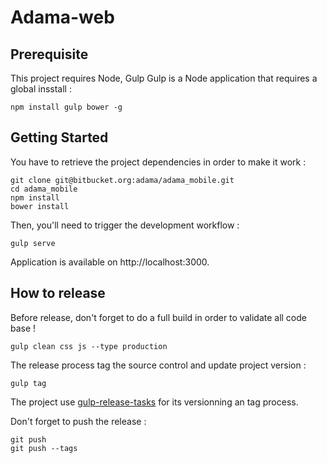 # Adama-web

## Prerequisite

This project requires Node, Gulp
Gulp is a Node application that requires a global insstall :

	npm install gulp bower -g



## Getting Started

You have to retrieve the project dependencies in order to make it work :

	git clone git@bitbucket.org:adama/adama_mobile.git
	cd adama_mobile
	npm install
	bower install

Then, you'll need to trigger the development workflow :

	gulp serve  

Application is available on http://localhost:3000.



## How to release

Before release, don't forget to do a full build in order to validate all code base !

	gulp clean css js --type production

The release process tag the source control and update project version :

	gulp tag

The project use [gulp-release-tasks](https://www.npmjs.com/package/gulp-release-tasks) for its versionning an tag process.

Don't forget to push the release :

	git push
	git push --tags
